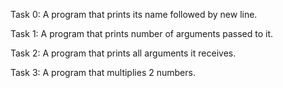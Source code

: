 Task 0: A program that prints its name followed by new line.

Task 1: A program that prints number of arguments passed to it.

Task 2: A program that prints all arguments it receives.

Task 3: A program that multiplies 2 numbers.
